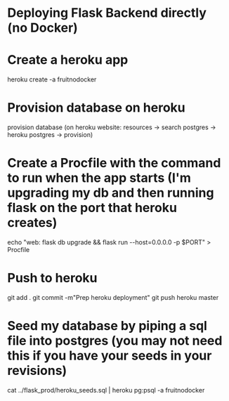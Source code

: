 # Deploying Flask Backend directly (no Docker)

# Create a heroku app
heroku create -a fruitnodocker

# Provision database on heroku
provision database (on heroku website: resources -> search postgres -> heroku postgres -> provision)

# Create a Procfile with the command to run when the app starts (I'm upgrading my db and then running flask on the port that heroku creates) 
echo "web: flask db upgrade && flask run --host=0.0.0.0 -p $PORT" > Procfile

# Push to heroku
git add .
git commit -m"Prep heroku deployment"
git push heroku master

# Seed my database by piping a sql file into postgres (you may not need this if you have your seeds in your revisions)
cat ../flask_prod/heroku_seeds.sql | heroku pg:psql -a fruitnodocker